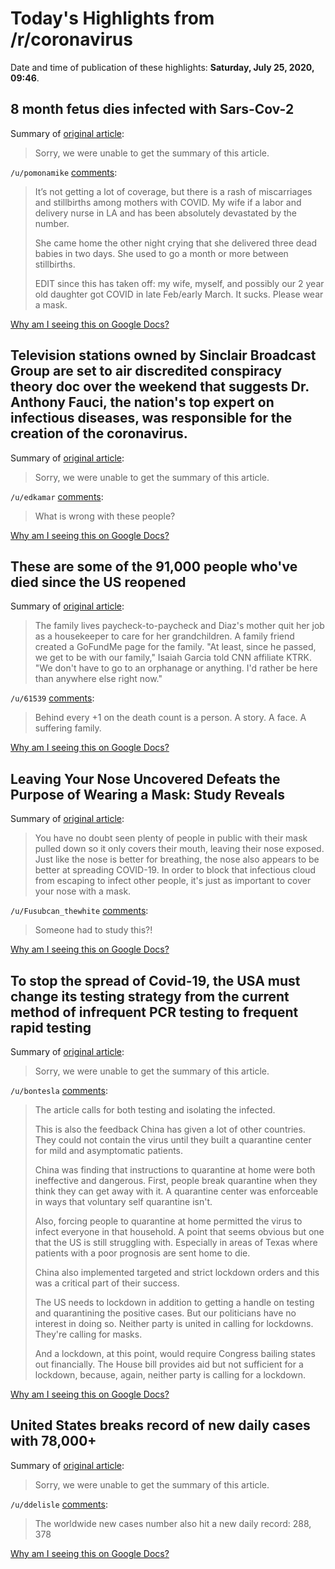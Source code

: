 # Today's Highlights from /r/coronavirus

Date and time of publication of these highlights: **Saturday, July 25, 2020, 09:46**.

## 8 month fetus dies infected with Sars-Cov-2

Summary of [original article](https://24.sapo.pt/atualidade/artigos/feto-de-oito-meses-morreu-infetado-com-sars-cov-2):

> Sorry, we were unable to get the summary of this article.

`/u/pomonamike` [comments](https://www.reddit.com/r/Coronavirus/comments/hxlfwa/8_month_fetus_dies_infected_with_sarscov2/):

> It’s not getting a lot of coverage, but there is a rash of miscarriages and stillbirths among mothers with COVID. My wife if a labor and delivery nurse in LA and has been absolutely devastated by the number.
> 
> She came home the other night crying that she delivered three dead babies in two days. She used to go a month or more between stillbirths.
> 
> EDIT since this has taken off: my wife, myself, and possibly our 2 year old daughter got COVID in late Feb/early March. It sucks. Please wear a mask.

[Why am I seeing this on Google Docs?](https://docs.google.com/document/d/1Dc6We63vOXIZsc0op-Bt4abqkYjXzOigalQqFxmvvbM/edit?usp=sharing)

## Television stations owned by Sinclair Broadcast Group are set to air discredited conspiracy theory doc over the weekend that suggests Dr. Anthony Fauci, the nation's top expert on infectious diseases, was responsible for the creation of the coronavirus.

Summary of [original article](https://www.theguardian.com/world/live/2020/jul/25/coronavirus-us-trump-fauci-sinclair-tv-portland-protests-live-updates):

> Sorry, we were unable to get the summary of this article.

`/u/edkamar` [comments](https://www.reddit.com/r/Coronavirus/comments/hxna3f/television_stations_owned_by_sinclair_broadcast/):

> What is wrong with these people?

[Why am I seeing this on Google Docs?](https://docs.google.com/document/d/1Dc6We63vOXIZsc0op-Bt4abqkYjXzOigalQqFxmvvbM/edit?usp=sharing)

## These are some of the 91,000 people who've died since the US reopened

Summary of [original article](https://www.msn.com/en-us/news/us/these-are-some-of-the-91000-people-whove-died-since-the-us-reopened/ar-BB17aFfS):

> The family lives paycheck-to-paycheck and Diaz's mother quit her job as a housekeeper to care for her grandchildren. A family friend created a GoFundMe page for the family. "At least, since he passed, we get to be with our family," Isaiah Garcia told CNN affiliate KTRK. "We don't have to go to an orphanage or anything. I'd rather be here than anywhere else right now."

`/u/61539` [comments](https://www.reddit.com/r/Coronavirus/comments/hxl63k/these_are_some_of_the_91000_people_whove_died/):

> Behind every +1 on the death count is a person. A story. A face. A suffering family.

[Why am I seeing this on Google Docs?](https://docs.google.com/document/d/1Dc6We63vOXIZsc0op-Bt4abqkYjXzOigalQqFxmvvbM/edit?usp=sharing)

## Leaving Your Nose Uncovered Defeats the Purpose of Wearing a Mask: Study Reveals

Summary of [original article](https://www.nbcdfw.com/news/health/leaving-your-nose-uncovered-defeats-the-purpose-of-wearing-a-mask/2412189/):

> You have no doubt seen plenty of people in public with their mask pulled down so it only covers their mouth, leaving their nose exposed. Just like the nose is better for breathing, the nose also appears to be better at spreading COVID-19. In order to block that infectious cloud from escaping to infect other people, it's just as important to cover your nose with a mask.

`/u/Fusubcan_thewhite` [comments](https://www.reddit.com/r/Coronavirus/comments/hxb0sp/leaving_your_nose_uncovered_defeats_the_purpose/):

> Someone had to study this?!

[Why am I seeing this on Google Docs?](https://docs.google.com/document/d/1Dc6We63vOXIZsc0op-Bt4abqkYjXzOigalQqFxmvvbM/edit?usp=sharing)

## To stop the spread of Covid-19, the USA must change its testing strategy from the current method of infrequent PCR testing to frequent rapid testing

Summary of [original article](https://www.medrxiv.org/content/10.1101/2020.06.22.20136309v2):

> Sorry, we were unable to get the summary of this article.

`/u/bontesla` [comments](https://www.reddit.com/r/Coronavirus/comments/hxmb4k/to_stop_the_spread_of_covid19_the_usa_must_change/):

> The article calls for both testing and isolating the infected.
> 
> This is also the feedback China has given a lot of other countries. They could not contain the virus until they built a quarantine center for mild and asymptomatic patients.
> 
> China was finding that instructions to quarantine at home were both ineffective and dangerous. First, people break quarantine when they think they can get away with it. A quarantine center was enforceable in ways that voluntary self quarantine isn't.
> 
> Also, forcing people to quarantine at home permitted the virus to infect everyone in that household. A point that seems obvious but one that the US is still struggling with. Especially in areas of Texas where patients with a poor prognosis are sent home to die.
> 
> China also implemented targeted and strict lockdown orders and this was a critical part of their success.
> 
> The US needs to lockdown in addition to getting a handle on testing and quarantining the positive cases. But our politicians have no interest in doing so. Neither party is united in calling for lockdowns. They're calling for masks.
> 
> And a lockdown, at this point, would require Congress bailing states out financially. The House bill provides aid but not sufficient for a lockdown, because, again, neither party is calling for a lockdown.

[Why am I seeing this on Google Docs?](https://docs.google.com/document/d/1Dc6We63vOXIZsc0op-Bt4abqkYjXzOigalQqFxmvvbM/edit?usp=sharing)

## United States breaks record of new daily cases with 78,000+

Summary of [original article](https://www.worldometers.info/coronavirus/#countries):

> Sorry, we were unable to get the summary of this article.

`/u/ddelisle` [comments](https://www.reddit.com/r/Coronavirus/comments/hxdz94/united_states_breaks_record_of_new_daily_cases/):

> The worldwide new cases number also hit a new daily record: 288, 378

[Why am I seeing this on Google Docs?](https://docs.google.com/document/d/1Dc6We63vOXIZsc0op-Bt4abqkYjXzOigalQqFxmvvbM/edit?usp=sharing)

